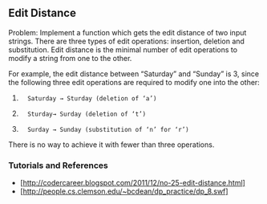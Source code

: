 ## Edit Distance
 Problem: Implement a function which gets the edit distance of two input strings. There are three types of edit operations: insertion, deletion and substitution. Edit distance is the minimal number of edit operations to modify a string from one to the other.

For example, the edit distance between “Saturday” and “Sunday” is 3, since the following three edit operations are required to modify one into the other:
1.       Saturday → Sturday (deletion of ‘a’)
2.       Sturday→ Surday (deletion of ‘t’)
3.       Surday → Sunday (substitution of ‘n’ for ‘r’)

There is no way to achieve it with fewer than three operations.

### Tutorials and References
* [http://codercareer.blogspot.com/2011/12/no-25-edit-distance.html]
* [http://people.cs.clemson.edu/~bcdean/dp_practice/dp_8.swf]

